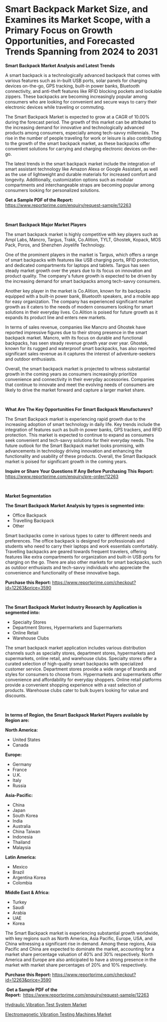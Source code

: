 <p><h1>Smart Backpack Market Size, and Examines its Market Scope, with a Primary Focus on Growth Opportunities, and Forecasted Trends Spanning from 2024 to 2031</h1></p><p><strong>Smart Backpack Market Analysis and Latest Trends</strong></p>
<p><p>A smart backpack is a technologically advanced backpack that comes with various features such as in-built USB ports, solar panels for charging devices on-the-go, GPS tracking, built-in power banks, Bluetooth connectivity, and anti-theft features like RFID blocking pockets and lockable zippers. These backpacks are becoming increasingly popular among consumers who are looking for convenient and secure ways to carry their electronic devices while traveling or commuting.</p><p>The Smart Backpack Market is expected to grow at a CAGR of 10.00% during the forecast period. The growth of this market can be attributed to the increasing demand for innovative and technologically advanced products among consumers, especially among tech-savvy millennials. The rise in the number of people traveling for work or leisure is also contributing to the growth of the smart backpack market, as these backpacks offer convenient solutions for carrying and charging electronic devices on-the-go.</p><p>The latest trends in the smart backpack market include the integration of smart assistant technology like Amazon Alexa or Google Assistant, as well as the use of lightweight and durable materials for increased comfort and longevity. Additionally, customization options such as modular compartments and interchangeable straps are becoming popular among consumers looking for personalized solutions.</p></p>
<p><strong>Get a Sample PDF of the Report:&nbsp;</strong> <a href="https://www.reportprime.com/enquiry/request-sample/12263">https://www.reportprime.com/enquiry/request-sample/12263</a></p>
<p>&nbsp;</p>
<p><strong>Smart Backpack Major Market Players</strong></p>
<p><p>The smart backpack market is highly competitive with key players such as Ampl Labs, Mancro, Targus, Trakk, Co.Alition, TYLT, Ghostek, Kopack, MOS Pack, Poros, and Shenzhen Joyelife Technology. </p><p>One of the prominent players in the market is Targus, which offers a range of smart backpacks with features like USB charging ports, RFID protection, and dedicated compartments for laptops and tablets. Targus has seen steady market growth over the years due to its focus on innovation and product quality. The company's future growth is expected to be driven by the increasing demand for smart backpacks among tech-savvy consumers.</p><p>Another key player in the market is Co.Alition, known for its backpacks equipped with a built-in power bank, Bluetooth speakers, and a mobile app for easy organization. The company has experienced significant market growth as it caters to the needs of modern consumers looking for smart solutions in their everyday lives. Co.Alition is poised for future growth as it expands its product line and enters new markets.</p><p>In terms of sales revenue, companies like Mancro and Ghostek have reported impressive figures due to their strong presence in the smart backpack market. Mancro, with its focus on durable and functional backpacks, has seen steady revenue growth year over year. Ghostek, known for its rugged and waterproof smart backpacks, has also reported significant sales revenue as it captures the interest of adventure-seekers and outdoor enthusiasts.</p><p>Overall, the smart backpack market is projected to witness substantial growth in the coming years as consumers increasingly prioritize convenience and connectivity in their everyday accessories. Companies that continue to innovate and meet the evolving needs of consumers are likely to drive the market forward and capture a larger market share.</p></p>
<p>&nbsp;</p>
<p><strong>What Are The Key Opportunities For Smart Backpack Manufacturers?</strong></p>
<p><p>The Smart Backpack market is experiencing rapid growth due to the increasing adoption of smart technology in daily life. Key trends include the integration of features such as built-in power banks, GPS trackers, and RFID protection. This market is expected to continue to expand as consumers seek convenient and tech-savvy solutions for their everyday needs. The future outlook for the Smart Backpack market looks promising, with advancements in technology driving innovation and enhancing the functionality and usability of these products. Overall, the Smart Backpack market is poised for significant growth in the coming years.</p></p>
<p><strong>Inquire or Share Your Questions If Any Before Purchasing This Report:</strong> <a href="https://www.reportprime.com/enquiry/pre-order/12263">https://www.reportprime.com/enquiry/pre-order/12263</a></p>
<p>&nbsp;</p>
<p><strong>Market Segmentation</strong></p>
<p><strong>The Smart Backpack Market Analysis by types is segmented into:</strong></p>
<p><ul><li>Office Backpack</li><li>Travelling Backpack</li><li>Other</li></ul></p>
<p><p>Smart backpacks come in various types to cater to different needs and preferences. The office backpack is designed for professionals and students who need to carry their laptops and work essentials comfortably. Travelling backpacks are geared towards frequent travelers, offering features like extra compartments for organization and built-in USB ports for charging on the go. There are also other markets for smart backpacks, such as outdoor enthusiasts and tech-savvy individuals who appreciate the convenience and functionality of these innovative bags.</p></p>
<p><strong>Purchase this Report:&nbsp;</strong><a href="https://www.reportprime.com/checkout?id=12263&price=3590">https://www.reportprime.com/checkout?id=12263&price=3590</a></p>
<p>&nbsp;</p>
<p><strong>The Smart Backpack Market Industry Research by Application is segmented into:</strong></p>
<p><ul><li>Specialty Stores</li><li>Department Stores, Hypermarkets and Supermarkets</li><li>Online Retail</li><li>Warehouse Clubs</li></ul></p>
<p><p>The smart backpack market application includes various distribution channels such as specialty stores, department stores, hypermarkets and supermarkets, online retail, and warehouse clubs. Specialty stores offer a curated selection of high-quality smart backpacks with specialized customer service. Department stores provide a wide range of brands and styles for consumers to choose from. Hypermarkets and supermarkets offer convenience and affordability for everyday shoppers. Online retail platforms provide a convenient shopping experience with a vast selection of products. Warehouse clubs cater to bulk buyers looking for value and discounts.</p></p>
<p>&nbsp;</p>
<p><strong>In terms of Region, the Smart Backpack Market Players available by Region are:</strong></p>
<p>
    <p> <strong> North America: </strong>
        <ul>
            <li>United States</li>
            <li>Canada</li>
        </ul>
        </p> 
    <p> <strong> Europe: </strong>
        <ul>
            <li>Germany</li>
            <li>France</li>
            <li>U.K.</li>
            <li>Italy</li>
            <li>Russia</li>
        </ul>
        </p> 
    <p> <strong> Asia-Pacific: </strong>
        <ul>
            <li>China</li>
            <li>Japan</li>
            <li>South Korea</li>
            <li>India</li>
            <li>Australia</li>
            <li>China Taiwan</li>
            <li>Indonesia</li>
            <li>Thailand</li>
            <li>Malaysia</li>
        </ul>
        </p> 
    <p> <strong> Latin America: </strong>
        <ul>
            <li>Mexico</li>
            <li>Brazil</li>
            <li>Argentina Korea</li>
            <li>Colombia</li>
        </ul>
        </p> 
    <p> <strong> Middle East & Africa: </strong>
        <ul>
            <li>Turkey</li>
            <li>Saudi</li>
            <li>Arabia</li>
            <li>UAE</li>
            <li>Korea</li>
        </ul>
    </p>
    </p>
<p><p>The Smart Backpack market is experiencing substantial growth worldwide, with key regions such as North America, Asia Pacific, Europe, USA, and China witnessing a significant rise in demand. Among these regions, Asia Pacific and China are expected to dominate the market, accounting for a market share percentage valuation of 40% and 30% respectively. North America and Europe are also anticipated to have a strong presence in the market with market share percentages of 20% and 10% respectively.</p></p>
<p><strong>Purchase this Report: </strong><a href="https://www.reportprime.com/checkout?id=12263&price=3590">https://www.reportprime.com/checkout?id=12263&price=3590</a></p>
<p>&nbsp;<strong>Get a Sample PDF of the Report:&nbsp;&nbsp;</strong><a href="https://www.reportprime.com/enquiry/request-sample/12263">https://www.reportprime.com/enquiry/request-sample/12263</a></p>
<p><strong></strong></p>
<p><p><a href="https://frill-swim-3cd.notion.site/Hydraulic-Vibration-Test-System-Market-Centers-on-Aspects-such-as-Market-Growth-Market-Share-Marke-a1893720340a4be7a778adecc3418e5a">Hydraulic Vibration Test System Market</a></p><p><a href="https://gentle-editor-9db.notion.site/Electromagnetic-Vibration-Testing-Machines-Market-Size-Share-Trends-Analysis-Report-By-Applicatio-a1964c1db09d4ff988e239591cea8b05">Electromagnetic Vibration Testing Machines Market</a></p></p>